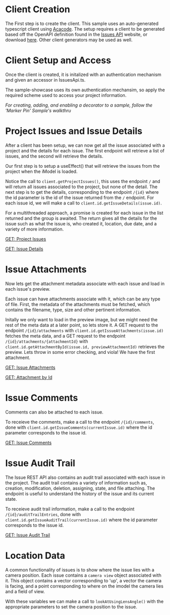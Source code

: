 # Client Creation

The First step is to create the client. This sample uses an auto-generated typescript client using [Acacode](https://github.com/acacode/swagger-typescript-api). The setup requires a client to be generated based off the OpenAPI definition found in the [Issues API](https://developer.bentley.com/api-groups/project-delivery/apis/issues-v1/) website, or download [here](https://api.bentley.com/api-metadata/v1/issues-v1/swagger-json). Other client generators may be used as well.

[_metadata_:annotation]:- "CLIENTCREATION"

# Client Setup and Access

Once the client is created, it is initalized with an authentication mechanism and given an accessor in IssuesApi.ts. 

The sample-showcase uses its own authentication mechansim, so apply the required scheme used to access your project information.

*For creating, adding, and enabling a decorator to a sample, follow the 'Marker Pin' Sample's walkthru*

[_metadata_:annotation]:- "CLIENTACCESSOR"

# Project Issues and Issue Details

After a client has been setup, we can now get all the issue associated with a project and the details for each issue. The first endpoint will retrieve a list of issues, and the second will retrieve the details.

Our first step is to setup a useEffect() that will retrieve the issues from the project when the iModel is loaded. 

Notice the call to `client.getProjectIssues()`, this uses the endpoint `/` and will return all issues associated to the project, but none of the detail. The next step is to get the details, corresponding to the endpoint `/{id}` where the id parameter is the id of the issue returned from the `/` endpoint. For each issue id, we will make a call to `client.id.getIssueDetails(issue.id)`.

For a multithreaded approach, a promise is created for each issue in the list returned and the group is awaited. The return gives all the details for the issue such as what the issue is, who created it, location, due date, and a variety of more information.

[GET: Project Issues](https://developer.bentley.com/api-groups/project-delivery/apis/issues-v1/operations/get-project-issues/)

[GET: Issue Details](https://developer.bentley.com/api-groups/project-delivery/apis/issues-v1/operations/get-issue-details/)

[_metadata_:annotation]:- "PROJECTISSUES"

# Issue Attachments

Now lets get the attachment metadata associate with each issue and load in each issue's preview. 

Each issue can have attachments associate with it, which can be any type of file. First, the metadata of the attachments must be fetched, which contains the filename, type, size and other pertinent information. 

Initally we only want to load in the preview image, but we might need the rest of the meta data at a later point, so lets store it. A GET request to the endpoint `/{id}/attachments` with `client.id.getIssueAttachments(issue.id)` fetches the meta data, and a GET request to the endpoint `/{id}/attachments/{attachmentId}` with `client.id.getAttachmentById(issue.id, previewAttachmentId)` retrieves the preview. Lets throw in some error checking, and viola! We have the first attachment.

[GET: Issue Attachments](https://developer.bentley.com/api-groups/project-delivery/apis/issues-v1/operations/get-issue-attachments/)

[GET: Attachment by Id](https://developer.bentley.com/api-groups/project-delivery/apis/issues-v1/operations/get-attachment-by-id/)

[_metadata_:annotation]:- "ISSUEATTACHMENTS"

# Issue Comments

Comments can also be attached to each issue. 

To receieve the comments, make a call to the endpoint `/{id}/comments`, done with `client.id.getIssueComments(currentIssue.id)` where the id parameter corresponds to the issue id.

[GET: Issue Comments](https://developer.bentley.com/api-groups/project-delivery/apis/issues-v1/operations/get-issue-comments/)

[_metadata_:annotation]:- "ISSUECOMMENTS"

# Issue Audit Trail

The Issue REST API also contains an audit trail associated with each issue in the project. The audit trail contains a variety of information such as, creation, modification, deletion, assigning, state, and file attaching. The endpoint is useful to understand the history of the issue and its current state.

To receieve audit trail information, make a call to the endpoint `/{id}/auditTrailEntries`, done with `client.id.getIssueAuditTrail(currentIssue.id)` where the id parameter corresponds to the issue id.

[GET: Issue Audit Trail](https://developer.bentley.com/api-groups/project-delivery/apis/issues-v1/operations/get-issue-audit-trail/)

[_metadata_:annotation]:- "ISSUEAUDITTRAIL"

# Location Data

A common functionality of issues is to show where the issue lies with a camera position. Each issue contains a `camera view` object associated with it. This object contains a vector corresponding to 'up', a vector the camera is facing, and a point corresponding to where on the imodel the camera lies and a field of view. 

With these variables we can make a call to `lookAtUsingLensAngle()` with the appropriate parameters to set the camera position to the issue.

[_metadata_:annotation]:- "ISSUELOCATION"